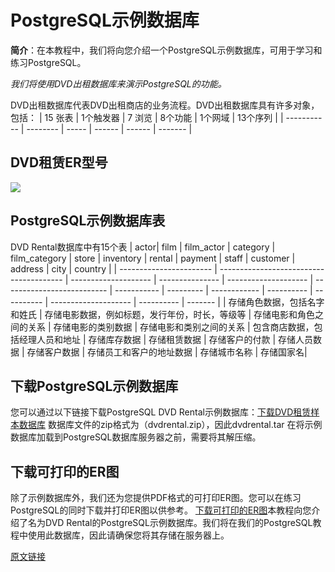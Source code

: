 # PostgreSQL示例数据库

**简介**：在本教程中，我们将向您介绍一个PostgreSQL示例数据库，可用于学习和练习PostgreSQL。

*我们将使用DVD出租数据库来演示PostgreSQL的功能。*

DVD出租数据库代表DVD出租商店的业务流程。DVD出租数据库具有许多对象，包括：
| 15 张表      | 1个触发器 | 7 浏览 | 8个功能 | 1个网域 | 13个序列 |
| ----------- | -------- | ----- | ------ | ------ | ------- |
## DVD租赁ER型号
![](https://obs-emcsapp-public.obs.cn-north-4.myhwclouds.com/image%2Feditor%2F8227cb7d-c961-4600-b61f-97d0aada93ba.png)

## PostgreSQL示例数据库表

DVD Rental数据库中有15个表
| actor| film | film_actor | category | film_category | store | inventory | rental | payment | staff | customer | address | city | country |
| ----------------------- | --------------------------------------- | -------------------- | --------------- | -------------------- | -------------------------- | ----------- | --------- | ------------ | ---------- | ---------- | -------------------- | ---------- | ------- |
| 存储角色数据，包括名字和姓氏 | 存储电影数据，例如标题，发行年份，时长，等级等 | 存储电影和角色之间的关系 | 存储电影的类别数据 | 存储电影和类别之间的关系 | 包含商店数据，包括经理人员和地址 | 存储库存数据 | 存储租赁数据 | 存储客户的付款 | 存储人员数据 | 存储客户数据 | 存储员工和客户的地址数据 | 存储城市名称 | 存储国家名|

## 下载PostgreSQL示例数据库

您可以通过以下链接下载PostgreSQL DVD Rental示例数据库：[下载DVD租赁样本数据库](https://postgresqltutorial.com/wp-content/uploads/2019/05/dvdrental.zip)
数据库文件的zip格式为（dvdrental.zip），因此dvdrental.tar 在将示例数据库加载到PostgreSQL数据库服务器之前，需要将其解压缩。

## 下载可打印的ER图

除了示例数据库外，我们还为您提供PDF格式的可打印ER图。您可以在练习PostgreSQL的同时下载并打印ER图以供参考。
[下载可打印的ER图](https://postgresqltutorial.com/wp-content/uploads/2018/03/printable-postgresql-sample-database-diagram.pdf)本教程向您介绍了名为DVD Rental的PostgreSQL示例数据库。我们将在我们的PostgreSQL教程中使用此数据库，因此请确保您将其存储在服务器上。

[原文链接](https://www.modb.pro/db/27910)